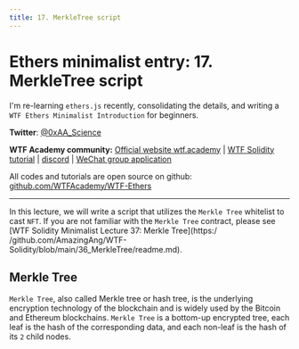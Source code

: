 ```yaml
---
title: 17. MerkleTree script
---
```


# Ethers minimalist entry: 17. MerkleTree script

I'm re-learning `ethers.js` recently, consolidating the details, and writing a `WTF Ethers Minimalist Introduction` for beginners.

**Twitter**: [@0xAA_Science](https://twitter.com/0xAA_Science)

**WTF Academy community:** [Official website wtf.academy](https://wtf.academy) | [WTF Solidity tutorial](https://github.com/AmazingAng/WTF-Solidity) | [discord]( https://discord.gg/5akcruXrsk) | [WeChat group application](https://docs.google.com/forms/d/e/1FAIpQLSe4KGT8Sh6sJ7hedQRuIYirOoZK_85miz3dw7vA1-YjodgJ-A/viewform?usp=sf_link)

All codes and tutorials are open source on github: [github.com/WTFAcademy/WTF-Ethers](https://github.com/WTFAcademy/WTF-Ethers)

-----

In this lecture, we will write a script that utilizes the `Merkle Tree` whitelist to cast `NFT`. If you are not familiar with the `Merkle Tree` contract, please see [WTF Solidity Minimalist Lecture 37: Merkle Tree](https:/ /github.com/AmazingAng/WTF-Solidity/blob/main/36_MerkleTree/readme.md).

## Merkle Tree
`Merkle Tree`, also called Merkle tree or hash tree, is the underlying encryption technology of the blockchain and is widely used by the Bitcoin and Ethereum blockchains. `Merkle Tree` is a bottom-up encrypted tree, each leaf is the hash of the corresponding data, and each non-leaf is the hash of its `2` child nodes.

